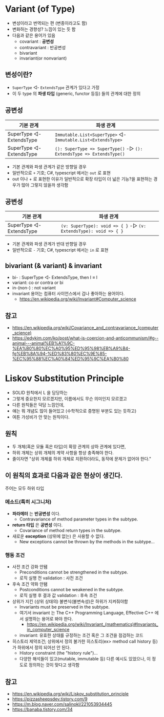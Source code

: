 ---
---
# Variant (of Type)

- 변성이라고 번역되는 편 (변종이라고도 함)
- 변화하는 경향성? 느낌이 있는 듯 함
- 다음과 같은 용어가 있음
  + covariant : **공변성**
  + contravariant : 반공변성
  + bivariant
  + invariant(or nonvariant)

## 변성이란?

- `SuperType` ◁- `ExtendsType` 관계가 있다고 가정
- 이 두 type 의 **파생 타입** (generic, functor 등등) 들의 관계에 대한 정의

## 공변성

| 기본 관계                | 파생 관계                                                            |
|--------------------------|----------------------------------------------------------------------|
| SuperType ◁- ExtendsType | `Immutable.List<SuperType>` ◁- `Immutable.List<ExtendsType>`             |
| SuperType ◁- ExtendsType | `(): SuperType => SuperType()` -▷ `(): ExtendsType => ExtendsType()` |

- 기본 관계와 파생 관계가 같은 방향일 경우
- 일반적으로 `+` 기호; C#, typescript 에서는 `out` 로 표현
- out 이나 + 로 표현한 이유가 일반적으로 확장 타입이 더 넓은 기능?을 표현하는 경우가 많아 그렇지 않을까 생각함

## 공변성

| 기본 관계                | 파생 관계                                                        |
|--------------------------|------------------------------------------------------------------|
| SuperType ◁- ExtendsType | `(v: SuperType): void => { }` -▷ `(v: ExtendsType): void => { }` |

- 기본 관계와 파생 관계가 반대 반향일 경우
- 일반적으로 `-` 기호; C#, typescript 에서는 `in` 로 표현

## bivariant (& variant) & invariant

- bi- : SuperType ◁- ExtendsType, then I<SuperType> ≡ I<ExtendsType>
- variant: co or contra or bi
- in-(non-) : not variant
- invariant 용어는 컴퓨터 사이언스에서 겁나 좋아하는 용어이다.
  + <https://en.wikipedia.org/wiki/Invariant#Computer_science>

## 참고

- <https://en.wikipedia.org/wiki/Covariance_and_contravariance_(computer_science)>
- <https://edykim.com/ko/post/what-is-coercion-and-anticommunism/#g--animal---animal%EB%A1%9C-%EA%B0%80%EC%A0%95%ED%95%98%EB%A9%B4-fg%EB%8A%94-%ED%83%80%EC%9E%85-%EC%95%88%EC%A0%84%ED%95%9C%EA%B0%80>

# Liskov Substitution Principle

- SOLID 원칙에서 L 을 담당하는
- 그렇게 중요한지 모르겠지만, 이름에서도 무슨 의미인지 모르겠고
- 다른 원칙들은 덕담 느낌인데,
- 얘는 뭐 개념도 많이 들어있고 (수학적으로 증명된 부분도 있는 듯하고)
- 여튼 가성비가 안 맞는 원칙이다.

## 원칙

- 두 개체(혹은 모듈 혹은 타입)이 확장 관계의 상하 관계에 있다면,
- 하위 개체는 상위 개체의 계약 사항을 항상 충족해야 한다.
- 줄이자면 "상위 개체를 하위 개체로 치환하더라도, 동작에 문제가 없어야 한다."

## 이 원칙의 효과로 다음과 같은 현상이 생긴다.

주어는 모두 하위 타입

### 메소드(특히 시그니처)

+ **파라메터** 는 **반공변성** 이다.
  - Contravariance of method parameter types in the subtype.
+ **return 타입** 은 **공변성** 이다.
  - Covariance of method return types in the subtype.
+ 새로운 **exception** (상위에 없는) 은 사용할 수 없다.
  - New exceptions cannot be thrown by the methods in the subtype...

### 행동 조건

+ 사전 조건 강화 안됌
  - Preconditions cannot be strengthened in the subtype.
  - 로직 실행 전 validation : 사전 조건
+ 후속 조건 약화 안됌
  - Postconditions cannot be weakened in the subtype.
  - 로직 실행 후 결과 값 validation : 후속 조건
+ 상위가 지킨 (상위 상태의) 불변식(불변속성)은 하위가 지켜줘야함
  - Invariants must be preserved in the subtype.
  - 여기서 invariant 는 The C++ Programming Language, Effective C++ 에서 설명하는 용어로 봐야 한다.
    + <https://en.wikipedia.org/wiki/Invariant_(mathematics)#Invariants_in_computer_science>
  - invariant: 유효한 상태를 규정하는 조건 혹은 그 조건을 점검하는 코드
+ 히스토리 제약조건; 상위에서 정의 불가한 히스토리(ex> method call history 등)가 하위에서 정의 되어선 안 된다.
  - History constraint (the "history rule")...
  - 다양한 해석들이 있고(mutable, immutable 등) 다른 예시도 있었으나, 이 정도로 정의하는 것이 맞다고 생각함

## 참고

- <https://en.wikipedia.org/wiki/Liskov_substitution_principle>
- <https://pizzasheepsdev.tistory.com/9>
- <https://m.blog.naver.com/salinokl/221053934445>
- <https://banaba.tistory.com/34>
